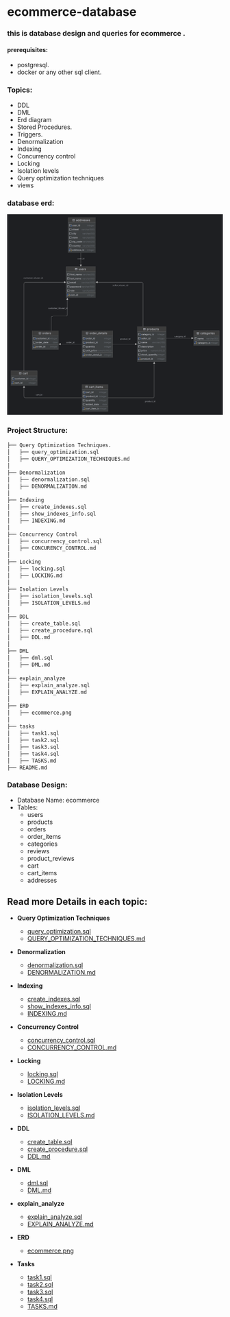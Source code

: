 # ecommerce-database
### this is database design and queries for ecommerce .

#### prerequisites:
* postgresql.
* docker or any other sql client.

### Topics:
* DDL 
* DML
* Erd diagram
* Stored Procedures.
* Triggers.
* Denormalization
* Indexing
* Concurrency control
* Locking
* Isolation levels
* Query optimization techniques
* views

### database erd:
![image](erd/ecommerce.png)

### Project Structure:
```
├── Query Optimization Techniques.
│   ├── query_optimization.sql
│   ├── QUERY_OPTIMIZATION_TECHNIQUES.md
│
├── Denormalization
│   ├── denormalization.sql
│   ├── DENORMALIZATION.md
│
├── Indexing
│   ├── create_indexes.sql
│   ├── show_indexes_info.sql
│   ├── INDEXING.md
│
├── Concurrency Control
│   ├── concurrency_control.sql
│   ├── CONCURENCY_CONTROL.md
│
├── Locking
│   ├── locking.sql
│   ├── LOCKING.md
│
├── Isolation Levels
│   ├── isolation_levels.sql
│   ├── ISOLATION_LEVELS.md
│
├── DDL
│   ├── create_table.sql
│   ├── create_procedure.sql
│   ├── DDL.md
│
├── DML
│   ├── dml.sql
│   ├── DML.md
│
├── explain_analyze
│   ├── explain_analyze.sql
│   ├── EXPLAIN_ANALYZE.md
│
├── ERD
│   ├── ecommerce.png
│
├── tasks
│   ├── task1.sql
│   ├── task2.sql
│   ├── task3.sql
│   ├── task4.sql
│   ├── TASKS.md
├── README.md
```

### Database Design:
* Database Name: ecommerce
* Tables:
  * users
  * products
  * orders
  * order_items
  * categories
  * reviews
  * product_reviews
  * cart
  * cart_items
  * addresses

## Read more Details in each topic:

- **Query Optimization Techniques**
  - [query_optimization.sql](./query_optimization_techniques/query_optimization.sql)
  - [QUERY_OPTIMIZATION_TECHNIQUES.md](./query_optimization_techniques/QUERY_OPTIMIZATION_TECHNIQUES.md)
  
- **Denormalization**
  - [denormalization.sql](./denormalization/denormalization.sql)
  - [DENORMALIZATION.md](./denormalization/DENORMALIZATION.md)

- **Indexing**
  - [create_indexes.sql](./indexing/indexing.sql)
  - [show_indexes_info.sql](./indexing/show_indexes_info.sql)
  - [INDEXING.md](./indexing/INDEXING.md)

- **Concurrency Control**
  - [concurrency_control.sql](./concurrency_control/concurrency_control.sql)
  - [CONCURRENCY_CONTROL.md](./concurrency_control/CONCURRENCY_CONTROL.md)

- **Locking**
  - [locking.sql](./locking/locking.sql)
  - [LOCKING.md](./locking/LOCKING.md)

- **Isolation Levels**
  - [isolation_levels.sql](./isolation_levels/isolation_levels.sql)
  - [ISOLATION_LEVELS.md](./isolation_levels/ISOLATION_LEVELS.md)

- **DDL**
  - [create_table.sql](./ddl/create_tables.sql)
  - [create_procedure.sql](./ddl/create_procedure.sql)
  - [DDL.md](./ddl/DDL.md)

- **DML**
  - [dml.sql](./dml/dml.sql)
  - [DML.md](./dml/DML.md)
- **explain_analyze**
  - [explain_analyze.sql](./explain_analyze/explain_analyze.sql)
  - [EXPLAIN_ANALYZE.md](./explain_analyze/EXPLAIN_ANALYZE.md)  

- **ERD**
  - [ecommerce.png](./erd/ecommerce.png)
- **Tasks**
  - [task1.sql](./tasks/task1.sql)
  - [task2.sql](./tasks/task2.sql)
  - [task3.sql](./tasks/task3.sql)
  - [task4.sql](./tasks/task4.sql)
  - [TASKS.md](./tasks/TASKS.md)



